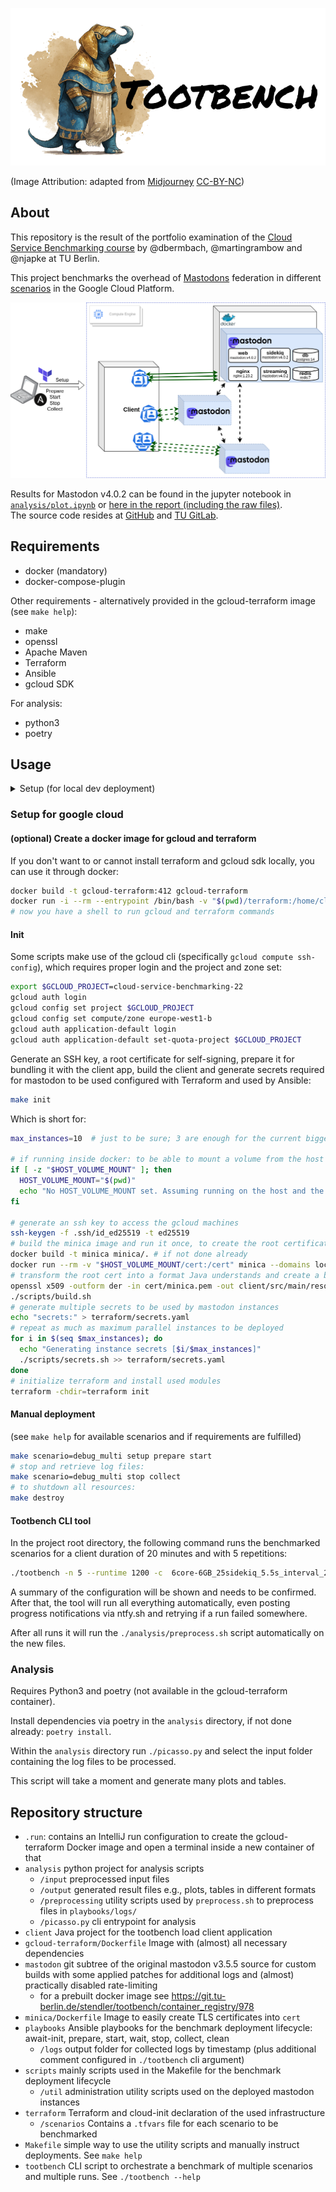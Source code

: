 ![tootbench logo](logo-text.png)

(Image Attribution: adapted from [Midjourney](https://www.midjourney.com) [CC-BY-NC](https://creativecommons.org/licenses/by-nc/4.0/legalcode))

## About

This repository is the result of the portfolio examination of the
[Cloud Service Benchmarking course](https://moseskonto.tu-berlin.de/moses/modultransfersystem/bolognamodule/beschreibung/anzeigen.html?nummer=41035&version=2&sprache=2)
by @dbermbach, @martingrambow and @njapke at TU Berlin.

This project benchmarks the overhead of [Mastodons](https://github.com/mastodon/mastodon) federation in different
[scenarios](terraform/scenarios) in the Google Cloud Platform.  

![Architecture Overview](architecture-overview.png)

Results for Mastodon v4.0.2 can be found in the jupyter notebook in [`analysis/plot.ipynb`](analysis/plot.ipynb)
or [here in the report (including the raw files)](https://tubcloud.tu-berlin.de/s/ypKF9b7oN3dHNNd).  
The source code resides at [GitHub](https://github.com/stendler/tootbench) and [TU GitLab](https://git.tu-berlin.de/stendler/tootbench).

## Requirements

- docker (mandatory)
- docker-compose-plugin

Other requirements - alternatively provided in the gcloud-terraform image (see `make help`):

- make
- openssl
- Apache Maven
- Terraform
- Ansible
- gcloud SDK

For analysis:

- python3
- poetry

## Usage

<details><summary>Setup (for local dev deployment)</summary>

> ⚠ **NOTE:** The Dockerfile was moved/renamed and may currently **not** be fully functional. This was only used as a playground.

#### Create .env configuration files

Create the `.env.production` file (especially the secrets and keys):

```sh
# generate keys for SECRET_KEY_BASE and OTP_SECRET
docker run -it --rm tootsuite/mastodon bundle exec rake secret
# generate webpush VAPI key
docker run --rm -i tootsuite/mastodon bash -c "bundle install 1>&2 && bundle exec rake mastodon:webpush:generate_vapid_key"
```

Create a symlink to the new .env-file (ignored by the gitignore within the mastodon folder).

```sh
ln -s ../.env.production mastodon/.env.production
```

#### Generate certificates using [minica]

```sh
# to build minica in docker:
docker build -t minica minica/.
# create a certificate for localhost
docker run --rm -v "$(pwd)/cert:/cert" minica --domains localhost
```

#### Populate DB and pre-compile assets

Run in docker compose to populate docker volumes.

```sh
docker compose -f mastodon/docker-compose.yml run --rm precompile-assets db-migrate
```

#### RUN

```sh
docker compose -f mastodon/docker-compose.yml up
```

</details> 

### Setup for google cloud

#### (optional) Create a docker image for gcloud and terraform

If you don't want to or cannot install terraform and gcloud sdk locally, you can use it through docker:

```sh
docker build -t gcloud-terraform:412 gcloud-terraform
docker run -i --rm --entrypoint /bin/bash -v "$(pwd)/terraform:/home/cloudsdk/terraform" -v gcloud-config-personal:/home/cloudsdk/.config -v gcloud-config-root:/root/.config --name gcloud-terraform -w /home/cloudsdk/plans gcloud-terraform:412
# now you have a shell to run gcloud and terraform commands
```

#### Init

Some scripts make use of the gcloud cli (specifically `gcloud compute ssh-config`), which requires proper login and the
project and zone set:

```sh
export $GCLOUD_PROJECT=cloud-service-benchmarking-22
gcloud auth login
gcloud config set project $GCLOUD_PROJECT
gcloud config set compute/zone europe-west1-b
gcloud auth application-default login
gcloud auth application-default set-quota-project $GCLOUD_PROJECT
```

Generate an SSH key, a root certificate for self-signing, prepare it for bundling it with the client app, 
build the client and generate secrets required for mastodon to be used configured with Terraform and used by Ansible:

```sh
make init
```

Which is short for:

```sh
max_instances=10  # just to be sure; 3 are enough for the current biggest scenario

# if running inside docker: to be able to mount a volume from the host
if [ -z "$HOST_VOLUME_MOUNT" ]; then
  HOST_VOLUME_MOUNT="$(pwd)"
  echo "No HOST_VOLUME_MOUNT set. Assuming running on the host and the following directory is accessible by the docker daemon: $HOST_VOLUME_MOUNT"
fi

# generate an ssh key to access the gcloud machines
ssh-keygen -f .ssh/id_ed25519 -t ed25519
# build the minica image and run it once, to create the root certificate
docker build -t minica minica/. # if not done already
docker run --rm -v "$HOST_VOLUME_MOUNT/cert:/cert" minica --domains localhost
# transform the root cert into a format Java understands and create a build of the client with that cert
openssl x509 -outform der -in cert/minica.pem -out client/src/main/resources/minica.der
./scripts/build.sh
# generate multiple secrets to be used by mastodon instances
echo "secrets:" > terraform/secrets.yaml
# repeat as much as maximum parallel instances to be deployed
for i in $(seq $max_instances); do
  echo "Generating instance secrets [$i/$max_instances]"
  ./scripts/secrets.sh >> terraform/secrets.yaml
done
# initialize terraform and install used modules
terraform -chdir=terraform init
```

#### Manual deployment

(see `make help` for available scenarios and if requirements are fulfilled)

```sh
make scenario=debug_multi setup prepare start
# stop and retrieve log files:
make scenario=debug_multi stop collect
# to shutdown all resources:
make destroy
```

#### Tootbench CLI tool

In the project root directory, the following command runs the benchmarked scenarios for a client duration of 20 minutes and with 5 repetitions:

```sh
./tootbench -n 5 --runtime 1200 -c  6core-6GB_25sidekiq_5.5s_interval_20min 3x10 2x15 2x10 1x10 1x30
```

A summary of the configuration will be shown and needs to be confirmed.
After that, the tool will run all everything automatically, even posting progress notifications via ntfy.sh and retrying if a run failed somewhere.

After all runs it will run the `./analysis/preprocess.sh` script automatically on the new files.

### Analysis

Requires Python3 and poetry (not available in the gcloud-terraform container).

Install dependencies via poetry in the `analysis` directory, if not done already: `poetry install`.

Within the `analysis` directory run `./picasso.py` and select the input folder containing the log files to be processed.

This script will take a moment and generate many plots and tables.


## Repository structure

- `.run`: contains an IntelliJ run configuration to create the gcloud-terraform Docker image and open a terminal inside a new container of that
- `analysis` python project for analysis scripts
  - `/input` preprocessed input files
  - `/output` generated result files e.g., plots, tables in different formats
  - `/preprocessing` utility scripts used by `preprocess.sh` to preprocess files in `playbooks/logs/`
  - `/picasso.py` cli entrypoint for analysis
- `client` Java project for the tootbench load client application
- `gcloud-terraform/Dockerfile` Image with (almost) all necessary dependencies
- `mastodon` git subtree of the original mastodon v3.5.5 source for custom builds with some applied patches for additional logs and (almost) practically disabled rate-limiting
  - for a prebuilt docker image see https://git.tu-berlin.de/stendler/tootbench/container_registry/978
- `minica/Dockerfile` Image to easily create TLS certificates into `cert`
- `playbooks` Ansible playbooks for the benchmark deployment lifecycle: await-init, prepare, start, wait, stop, collect, clean
  - `/logs` output folder for collected logs by timestamp (plus additional comment configured in `./tootbench` cli argument)
- `scripts` mainly scripts used in the Makefile for the benchmark deployment lifecycle
  - `/util` administration utility scripts used on the deployed mastodon instances 
- `terraform` Terraform and cloud-init declaration of the used infrastructure 
  - `/scenarios` Contains a `.tfvars` file for each scenario to be benchmarked
- `Makefile` simple way to use the utility scripts and manually instruct deployments. See `make help`
- `tootbench` CLI script to orchestrate a benchmark of multiple scenarios and multiple runs. See `./tootbench --help`
